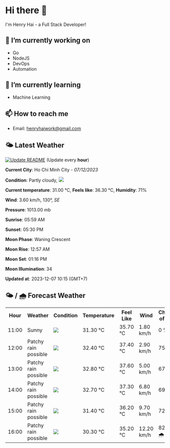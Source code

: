 # Hi there 👋

I'm Henry Hai - a Full Stack Developer!

## 🔭 I’m currently working on

- Go
- NodeJS
- DevOps
- Automation

## 🌱 I’m currently learning

- Machine Learning

## 📫 How to reach me

- Email: <henryhaiwork@gmail.com>

## 🌤️ Latest Weather
[![Update README](https://github.com/henry0hai/henry0hai/actions/workflows/udpateReadme.yml/badge.svg)](https://github.com/henry0hai/henry0hai/actions/workflows/udpateReadme.yml)
(Update every **hour**)
<!-- CURRENT_WEATHER:START -->
**Current City**: Ho Chi Minh City - *07/12/2023*

**Condition**: Partly cloudy, <img src="https://cdn.weatherapi.com/weather/64x64/day/116.png"/>

**Current temperature**: 31.00 °C, **Feels like**: 36.30 °C, **Humidity**: 71%

**Wind**: 3.60 km/h, 130°, *SE*

**Pressure**: 1013.00 mb

**Sunrise**: 05:59 AM

**Sunset**: 05:30 PM

**Moon Phase**: Waning Crescent

**Moon Rise**: 12:57 AM

**Moon Set**: 01:16 PM

**Moon Illumination**: 34

**Updated at**: 2023-12-07 10:15 (GMT+7)<!-- CURRENT_WEATHER:END -->

## 🌤️ / 🌧️ Forecast Weather
<!-- FORECAST_WEATHER:START -->
<table>
		<tr>
			<th>Hour</th>
			<th>Weather</th>
			<th>Condition</th>
			<th>Temperature</th>
			<th>Feel Like</th>
			<th>Wind</th>
			<th>Chance of Rain</th>
		</tr>
				<tr>
					<td>11:00</td>
					<td>Sunny</td>
					<td><img src='https://cdn.weatherapi.com/weather/64x64/day/113.png'/></td>
					<td>31.30 °C</td>
					<td>35.70 °C</td>
					<td>1.80 km/h</td>
					<td>0 %</td>
				</tr>
				<tr>
					<td>12:00</td>
					<td>Patchy rain possible</td>
					<td><img src='https://cdn.weatherapi.com/weather/64x64/day/176.png'/></td>
					<td>32.40 °C</td>
					<td>37.40 °C</td>
					<td>2.90 km/h</td>
					<td>75 %</td>
				</tr>
				<tr>
					<td>13:00</td>
					<td>Patchy rain possible</td>
					<td><img src='https://cdn.weatherapi.com/weather/64x64/day/176.png'/></td>
					<td>32.80 °C</td>
					<td>37.60 °C</td>
					<td>5.00 km/h</td>
					<td>67 %</td>
				</tr>
				<tr>
					<td>14:00</td>
					<td>Patchy rain possible</td>
					<td><img src='https://cdn.weatherapi.com/weather/64x64/day/176.png'/></td>
					<td>32.70 °C</td>
					<td>37.30 °C</td>
					<td>6.80 km/h</td>
					<td>69 %</td>
				</tr>
				<tr>
					<td>15:00</td>
					<td>Patchy rain possible</td>
					<td><img src='https://cdn.weatherapi.com/weather/64x64/day/176.png'/></td>
					<td>31.40 °C</td>
					<td>36.20 °C</td>
					<td>9.70 km/h</td>
					<td>72 %</td>
				</tr>
				<tr>
					<td>16:00</td>
					<td>Patchy rain possible</td>
					<td><img src='https://cdn.weatherapi.com/weather/64x64/day/176.png'/></td>
					<td>30.30 °C</td>
					<td>35.20 °C</td>
					<td>12.20 km/h</td>
					<td>82 % 🌧️</td>
				</tr>
</table>
<!-- FORECAST_WEATHER:END -->
